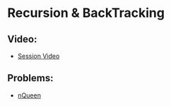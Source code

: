 # Recursion & BackTracking 

## Video:

- [Session Video ](https://www.youtube.com/watch?v=slgh2cBAlx4&list=PLPifUnUwWhAYXV6ECIS-6KzB8J7ibdwTJ&index=5)



## Problems:

- [nQueen](https://leetcode.com/problems/n-queens/)

